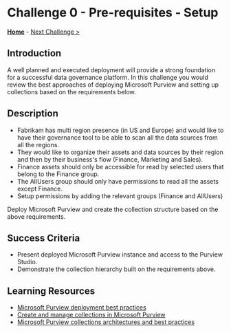 # Challenge 0 - Pre-requisites - Setup

**[Home](../README.md)** - [Next Challenge >](./Challenge1.md)

## Introduction
A well planned and executed deployment will provide a strong foundation for a successful data governance platform. In this challenge you would review the best approaches of deploying Microsoft Purview and setting up collections based on the requirements below.

## Description
- Fabrikam has multi region presence (in US and Europe) and would like to have their governance tool to be able to scan all the data sources from all the regions.
- They would like to organize their assets and data sources by their region and then by their business's flow (Finance, Marketing and Sales).
- Finance assets should only be accessible for read by selected users that belong to the Finance group.
- The AllUsers group should only have permissions to read all the assets except Finance.
- Setup permissions by adding the relevant groups (Finance and AllUsers)

Deploy Microsoft Purview and create the collection structure based on the above requirements.

## Success Criteria
- Present deployed Microsoft Purview instance and access to the Purview Studio.
- Demonstrate the collection hierarchy built on the requirements above.

## Learning Resources
- [Microsoft Purview deployment best practices](https://docs.microsoft.com/en-us/azure/purview/deployment-best-practices)
- [Create and manage collections in Microsoft Purview](https://docs.microsoft.com/en-us/azure/purview/how-to-create-and-manage-collections)
- [Microsoft Purview collections architectures and best practices](https://docs.microsoft.com/en-us/azure/purview/concept-best-practices-collections)

